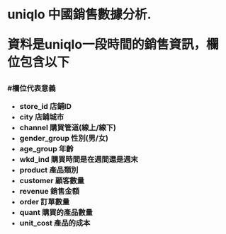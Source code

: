 <h1> uniqlo 中國銷售數據分析. 

資料是uniqlo一段時間的銷售資訊，欄位包含以下  
  
<h3>

#欄位代表意義
* store_id	店鋪ID
* city	店鋪城市
* channel 購買管道(線上/線下)	
* gender_group	性別(男/女)
* age_group	年齡
* wkd_ind	購買時間是在週間還是週末
* product	產品類別
* customer	顧客數量
* revenue	銷售金額
* order	訂單數量
* quant	購買的產品數量
* unit_cost 產品的成本

  

